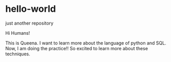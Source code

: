 # hello-world
just another repository 

Hi Humans!

This is Queena. I want to learn more about the language of python and SQL.
Now, I am doing the practice!! So excited to learn more about these techniques. 
